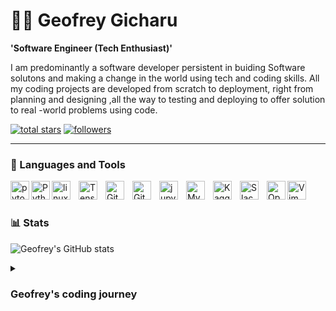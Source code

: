 # 🏄‍♂️ Geofrey Gicharu

**'Software Engineer (Tech Enthusiast)'**


I am predominantly a software developer persistent in buiding Software solutons and making a change in 
the world using tech and coding skills. All my coding projects are developed from scratch to deployment,
right from planning and designing ,all the way to testing and deploying to offer solution to real -world
problems using code.



<p align="left">
    <a href="https://github.com/Grimejo?tab=repositories&sort=stargazers">
      <img alt="total stars" title="Total stars on GitHub" src="https://custom-icon-badges.demolab.com/github/stars/Grimejo?color=55960c&style=for-the-badge&labelColor=488207&logo=star"/></a>
    <a href="https://github.com/Grimejo?tab=followers">
      <img alt="followers" title="Follow me on Github" src="https://custom-icon-badges.demolab.com/github/followers/Grimejo?color=236ad3&labelColor=1155ba&style=for-the-badge&logo=person-add&label=Follow&logoColor=white"/></a>
    
  </p>

---


### 🧰 Languages and Tools

  
 <img align= "left" alt="pytorch" width="30px"  src="https://cdn.jsdelivr.net/gh/devicons/devicon/icons/pytorch/pytorch-original.svg" />
         
 <img align= "left" alt="Python" width="30px" src="https://cdn.jsdelivr.net/gh/devicons/devicon/icons/python/python-original.svg" />
                 
 <img align="left" alt="linux" width="30px" src="https://cdn.jsdelivr.net/gh/devicons/devicon/icons/linux/linux-original.svg" style="padding-right:10px;" />
   
  <img align ="left" alt="TensorFlow" width="30px"  src="https://cdn.jsdelivr.net/gh/devicons/devicon/icons/tensorflow/tensorflow-original.svg"  style="padding-right:10px;"/>
           
 <img align="left" alt="Git" width="30px" src="https://cdn.jsdelivr.net/gh/devicons/devicon/icons/git/git-original.svg" style="padding-right:10px;" />
 <img align="left" alt="GitHub" width="30px" src="https://user-images.githubusercontent.com/3369400/139447912-e0f43f33-6d9f-45f8-be46-2df5bbc91289.png" style="padding-right:10px;" />
 <img align="left" alt="jupyter" width="30px" src="https://cdn.jsdelivr.net/gh/devicons/devicon/icons/jupyter/jupyter-original-wordmark.svg" style="padding-right:10px;" />   
<img align="left" alt="MySQL" width="30px" src="https://cdn.jsdelivr.net/gh/devicons/devicon/icons/mysql/mysql-original.svg" style="padding-right:10px;" />
 <img align="left" alt="Kaggle" width="30px" src="https://cdn.jsdelivr.net/gh/devicons/devicon/icons/kaggle/kaggle-original-wordmark.svg" style="padding-right:10px;" />
 <img align= "left" alt="Slack" width="30px" src="https://cdn.jsdelivr.net/gh/devicons/devicon/icons/slack/slack-original.svg"  style="padding-right:10px;"/>
 <img align= "left" alt="Opencv" width="30px" src="https://cdn.jsdelivr.net/gh/devicons/devicon/icons/opencv/opencv-original-wordmark.svg" />
          
 
 <img align= "left" alt="Vim" width="30px" src="https://cdn.jsdelivr.net/gh/devicons/devicon/icons/vim/vim-original.svg" style="padding-right:10px;" />
                   

<br />

#

### 📊 Stats

![Geofrey's GitHub stats](https://github-readme-stats.vercel.app/api?username=Grimejo&show_icons=true&theme=transparent)


<details>
  <summary><h3> Geofrey's coding journey </h3></summary>
    My coding journey started as a curious and intrigued computer science student with a passion in game,
    game engine and rendering engine development. I had a strong intuition that fuelled my passion to learn all i could in the programming
    world - linux, API's, Software Design, Algorithms, Machine Learning. I enrolled in a Computer Science degree while self-learning different
    software development skills and contributing to open-source projects as well as freelance projects.

